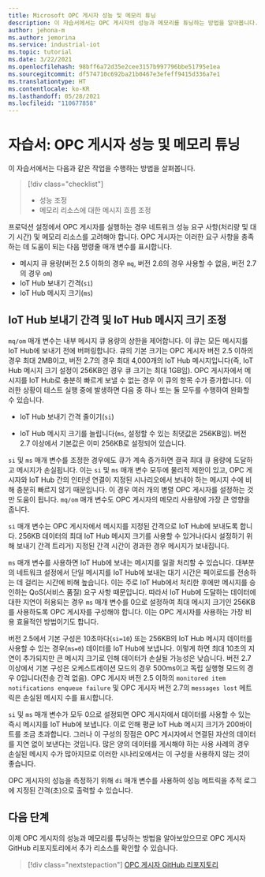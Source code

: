 ```yaml
---
title: Microsoft OPC 게시자 성능 및 메모리 튜닝
description: 이 자습서에서는 OPC 게시자의 성능과 메모리를 튜닝하는 방법을 알아봅니다.
author: jehona-m
ms.author: jemorina
ms.service: industrial-iot
ms.topic: tutorial
ms.date: 3/22/2021
ms.openlocfilehash: 98bff6a72d35e2cee3157b997796bbe51795e1ea
ms.sourcegitcommit: df574710c692ba21b0467e3efeff9415d336a7e1
ms.translationtype: HT
ms.contentlocale: ko-KR
ms.lasthandoff: 05/28/2021
ms.locfileid: "110677858"
---
```

# <a name="tutorial-tune-the-opc-publisher-performance-and-memory"></a>자습서: OPC 게시자 성능 및 메모리 튜닝

이 자습서에서는 다음과 같은 작업을 수행하는 방법을 살펴봅니다.

> [!div class="checklist"]
> * 성능 조정
> * 메모리 리소스에 대한 메시지 흐름 조정

프로덕션 설정에서 OPC 게시자를 실행하는 경우 네트워크 성능 요구 사항(처리량 및 대기 시간) 및 메모리 리소스를 고려해야 합니다. OPC 게시자는 이러한 요구 사항을 충족하는 데 도움이 되는 다음 명령줄 매개 변수를 표시합니다.

* 메시지 큐 용량(버전 2.5 이하의 경우 `mq`, 버전 2.6의 경우 사용할 수 없음, 버전 2.7의 경우 `om`)
* IoT Hub 보내기 간격(`si`)
* IoT Hub 메시지 크기(`ms`)

## <a name="adjusting-iot-hub-send-interval-and-iot-hub-message-size"></a>IoT Hub 보내기 간격 및 IoT Hub 메시지 크기 조정

`mq/om` 매개 변수는 내부 메시지 큐 용량의 상한을 제어합니다. 이 큐는 모든 메시지를 IoT Hub에 보내기 전에 버퍼링합니다. 큐의 기본 크기는 OPC 게시자 버전 2.5 이하의 경우 최대 2MB이고, 버전 2.7의 경우 최대 4,000개의 IoT Hub 메시지입니다(즉, IoT Hub 메시지 크기 설정이 256KB인 경우 큐 크기는 최대 1GB임). OPC 게시자에서 메시지를 IoT Hub로 충분히 빠르게 보낼 수 없는 경우 이 큐의 항목 수가 증가합니다. 이러한 상황이 테스트 실행 중에 발생하면 다음 중 하나 또는 둘 모두를 수행하여 완화할 수 있습니다.

* IoT Hub 보내기 간격 줄이기(`si`)

* IoT Hub 메시지 크기를 늘립니다(`ms`, 설정할 수 있는 최댓값은 256KB임). 버전 2.7 이상에서 기본값은 이미 256KB로 설정되어 있습니다.

`si` 및 `ms` 매개 변수를 조정한 경우에도 큐가 계속 증가하면 결국 최대 큐 용량에 도달하고 메시지가 손실됩니다. 이는 `si` 및 `ms` 매개 변수 모두에 물리적 제한이 있고, OPC 게시자와 IoT Hub 간의 인터넷 연결이 지정된 시나리오에서 보내야 하는 메시지 수에 비해 충분히 빠르지 않기 때문입니다. 이 경우 여러 개의 병렬 OPC 게시자를 설정하는 것만 도움이 됩니다. `mq/om` 매개 변수도 OPC 게시자의 메모리 사용량에 가장 큰 영향을 줍니다. 

`si` 매개 변수는 OPC 게시자에서 메시지를 지정된 간격으로 IoT Hub에 보내도록 합니다. 256KB 데이터의 최대 IoT Hub 메시지 크기를 사용할 수 있거나(다시 설정하기 위해 보내기 간격 트리거) 지정된 간격 시간이 경과한 경우 메시지가 보내집니다.

`ms` 매개 변수를 사용하면 IoT Hub에 보내는 메시지를 일괄 처리할 수 있습니다. 대부분의 네트워크 설정에서 단일 메시지를 IoT Hub에 보내는 대기 시간은 페이로드를 전송하는 데 걸리는 시간에 비해 높습니다. 이는 주로 IoT Hub에서 처리한 후에만 메시지를 승인하는 QoS(서비스 품질) 요구 사항 때문입니다. 따라서 IoT Hub에 도달하는 데이터에 대한 지연이 허용되는 경우 `ms` 매개 변수를 0으로 설정하여 최대 메시지 크기인 256KB를 사용하도록 OPC 게시자를 구성해야 합니다. 이는 OPC 게시자를 사용하는 가장 비용 효율적인 방법이기도 합니다.

버전 2.5에서 기본 구성은 10초마다(`si=10`) 또는 256KB의 IoT Hub 메시지 데이터를 사용할 수 있는 경우(`ms=0`) 데이터를 IoT Hub에 보냅니다. 이렇게 하면 최대 10초의 지연이 추가되지만 큰 메시지 크기로 인해 데이터가 손실될 가능성은 낮습니다. 버전 2.7 이상에서 기본 구성은 오케스트레이션 모드의 경우 500ms이고 독립 실행형 모드의 경우 0입니다(전송 간격 없음). OPC 게시자 버전 2.5 이하의 `monitored item notifications enqueue failure` 및 OPC 게시자 버전 2.7의 `messages lost` 메트릭은 손실된 메시지 수를 표시합니다.

`si` 및 `ms` 매개 변수가 모두 0으로 설정되면 OPC 게시자에서 데이터를 사용할 수 있는 즉시 메시지를 IoT Hub에 보냅니다. 이로 인해 평균 IoT Hub 메시지 크기가 200바이트를 조금 초과합니다. 그러나 이 구성의 장점은 OPC 게시자에서 연결된 자산의 데이터를 지연 없이 보낸다는 것입니다. 많은 양의 데이터를 게시해야 하는 사용 사례의 경우 손실된 메시지 수가 많아지므로 이러한 시나리오에서는 이 구성을 사용하지 않는 것이 좋습니다.

OPC 게시자의 성능을 측정하기 위해 `di` 매개 변수를 사용하여 성능 메트릭을 추적 로그에 지정된 간격(초)으로 출력할 수 있습니다.

## <a name="next-steps"></a>다음 단계
이제 OPC 게시자의 성능과 메모리를 튜닝하는 방법을 알아보았으므로 OPC 게시자 GitHub 리포지토리에서 추가 리소스를 확인할 수 있습니다.

> [!div class="nextstepaction"]
> [OPC 게시자 GitHub 리포지토리](https://github.com/Azure/Industrial-IoT)